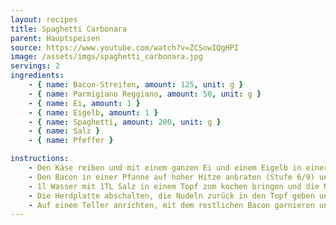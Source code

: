 ```yaml
---
layout: recipes
title: Spaghetti Carbonara
parent: Hauptspeisen
source: https://www.youtube.com/watch?v=ZCSowIQgHPI
image: /assets/imgs/spaghetti_carbonara.jpg
servings: 2
ingredients:
    - { name: Bacon-Streifen, amount: 125, unit: g }
    - { name: Parmigiano Reggiano, amount: 50, unit: g }
    - { name: Ei, amount: 1 }
    - { name: Eigelb, amount: 1 }
    - { name: Spaghetti, amount: 200, unit: g }
    - { name: Salz }
    - { name: Pfeffer }

instructions:
    - Den Käse reiben und mit einem ganzen Ei und einem Eigelb in einer Schüssel vermischen.
    - Den Bacon in einer Pfanne auf hoher Hitze anbraten (Stufe 6/9) und herausnehmen, wenn er knusprig ist. Währenddessen mit dem Rezept fortfahren.
    - 1l Wasser mit 1TL Salz in einem Topf zum kochen bringen und die Nudeln dazu geben. Die Nudeln 2 Min kürzer als auf der Verpackung angegeben kochen und abgießen, vorher ~150ml von dem Pastawasser abschöpfen (wichtig!).
    - Die Herdplatte abschalten, die Nudeln zurück in den Topf geben und wieder auf die (noch heiße) Herdplatte stellen. Dann das abgeschöpfte Pastawasser, den Großteil vom Bacon und die Käse-/Ei-Mischung dazu geben. Sofort alles umrühren und weitermachen, bis die Soße cremig geworden und die Pasta fertig gekocht ist (ca. 2 Min).
    - Auf einem Teller anrichten, mit dem restlichen Bacon garnieren und mit schwarzem Pfeffer würzen. Fertig!
---
```

